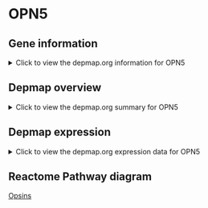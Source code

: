 <h1>OPN5</h1>

<h2>Gene information</h2>
<details>
  <summary>Click to view the depmap.org information for OPN5</summary>
  <iframe src="https://depmap.org/portal/gene/OPN5?tab=about" style="border:none;width:100%;height:800px"></iframe>
</details>

<h2>Depmap overview</h2>
<details>
  <summary>Click to view the depmap.org summary for OPN5</summary>
  <iframe src="https://depmap.org/portal/gene/OPN5?tab=overview" style="border:none;width:100%;height:800px"></iframe>
</details>

<h2>Depmap expression</h2>
<details>
  <summary>Click to view the depmap.org expression data for OPN5</summary>
  <iframe src="https://depmap.org/portal/gene/OPN5?tab=characterization" style="border:none;width:100%;height:800px"></iframe>
</details>



<h2>Reactome Pathway diagram</h2>
<a href="https://reactome.org/PathwayBrowser/#/R-HSA-419771" target="_BLANK">Opsins</a>



